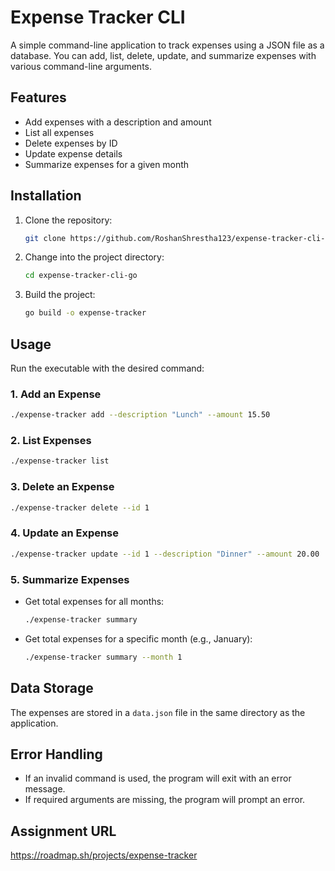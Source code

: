 # Expense Tracker CLI

A simple command-line application to track expenses using a JSON file as a database. You can add, list, delete, update, and summarize expenses with various command-line arguments.

## Features

- Add expenses with a description and amount
- List all expenses
- Delete expenses by ID
- Update expense details
- Summarize expenses for a given month

## Installation

1. Clone the repository:

   ```sh
   git clone https://github.com/RoshanShrestha123/expense-tracker-cli-go
   ```

2. Change into the project directory:

   ```sh
   cd expense-tracker-cli-go
   ```

3. Build the project:

   ```sh
   go build -o expense-tracker
   ```

## Usage

Run the executable with the desired command:

### 1. Add an Expense

```sh
./expense-tracker add --description "Lunch" --amount 15.50
```

### 2. List Expenses

```sh
./expense-tracker list
```

### 3. Delete an Expense

```sh
./expense-tracker delete --id 1
```

### 4. Update an Expense

```sh
./expense-tracker update --id 1 --description "Dinner" --amount 20.00
```

### 5. Summarize Expenses

- Get total expenses for all months:

  ```sh
  ./expense-tracker summary
  ```

- Get total expenses for a specific month (e.g., January):

  ```sh
  ./expense-tracker summary --month 1
  ```

## Data Storage

The expenses are stored in a `data.json` file in the same directory as the application.

## Error Handling

- If an invalid command is used, the program will exit with an error message.
- If required arguments are missing, the program will prompt an error.

## Assignment URL
https://roadmap.sh/projects/expense-tracker

